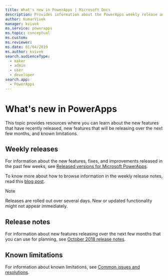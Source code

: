 ```yaml
---
title: What's new in PowerApps | Microsoft Docs
description: Provides information about the PowerApps weekly release and release notes
author: KumarVivek
manager: kvivek
ms.service: powerapps
ms.topic: conceptual
ms.custom: 
ms.reviewer: 
ms.date: 01/04/2019
ms.author: kvivek
search.audienceType: 
  - maker
  - admin
  - user
  - developer
search.app: 
  - PowerApps
---
```

# What's new in PowerApps

This topic provides resources where you can learn about the new features that have recently released, new features that will be releasing over the next few months, and known limitations.

## Weekly releases

For information about the new features, fixes, and improvements released in the past few weeks, see [Released versions for Microsoft PowerApps](https://docs.microsoft.com/business-applications-release-notes/powerplatform/released-versions/powerapps).

To know more about how to browse information in the weekly release notes, read this [blog post](https://powerapps.microsoft.com/en-us/blog/stay-tuned-with-the-latest-features-and-fixes-through-powerapps-weekly-release-notes/).

> [!NOTE]
> Releases are rolled out over several days. New or updated functionality might not appear immediately.

## Release notes

For information about new features releasing over the next few months that you can use for planning, see [October 2018 release notes](https://docs.microsoft.com/business-applications-release-notes/October18/powerapps/planned-features).

## Known limitations

For information about known limitations, see [Common issues and resolutions](common-issues-and-resolutions.md).
